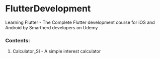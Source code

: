 # FlutterDevelopment
Learning Flutter - The Complete Flutter development course for iOS and Android by Smartherd developers on Udemy

### Contents:

1. Calculator_SI - A simple interest calculator

